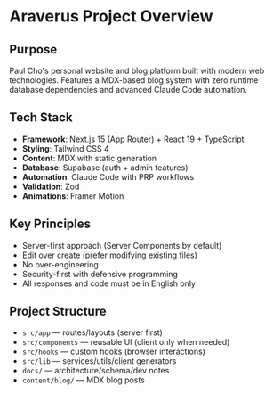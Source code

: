 # Araverus Project Overview

## Purpose
Paul Cho's personal website and blog platform built with modern web technologies. Features a MDX-based blog system with zero runtime database dependencies and advanced Claude Code automation.

## Tech Stack
- **Framework**: Next.js 15 (App Router) + React 19 + TypeScript
- **Styling**: Tailwind CSS 4
- **Content**: MDX with static generation
- **Database**: Supabase (auth + admin features)
- **Automation**: Claude Code with PRP workflows
- **Validation**: Zod
- **Animations**: Framer Motion

## Key Principles
- Server-first approach (Server Components by default)
- Edit over create (prefer modifying existing files)
- No over-engineering
- Security-first with defensive programming
- All responses and code must be in English only

## Project Structure
- `src/app` — routes/layouts (server first)
- `src/components` — reusable UI (client only when needed)
- `src/hooks` — custom hooks (browser interactions)
- `src/lib` — services/utils/client generators
- `docs/` — architecture/schema/dev notes
- `content/blog/` — MDX blog posts